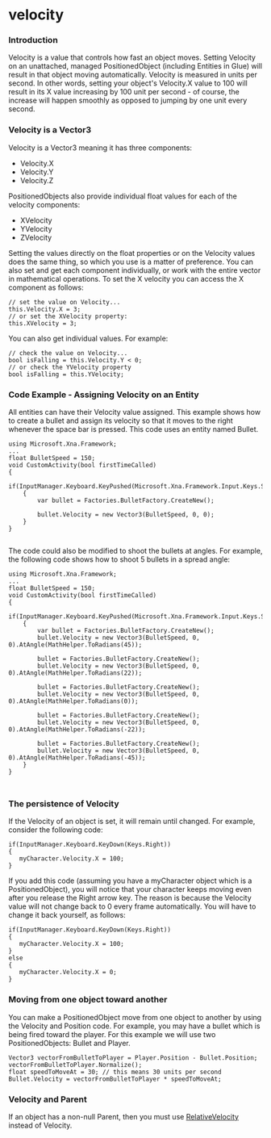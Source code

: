 # velocity

### Introduction

Velocity is a value that controls how fast an object moves. Setting Velocity on an unattached, managed PositionedObject (including Entities in Glue) will result in that object moving automatically. Velocity is measured in units per second. In other words, setting your object's Velocity.X value to 100 will result in its X value increasing by 100 unit per second - of course, the increase will happen smoothly as opposed to jumping by one unit every second.

### Velocity is a Vector3

Velocity is a Vector3 meaning it has three components:

* Velocity.X
* Velocity.Y
* Velocity.Z

PositionedObjects also provide individual float values for each of the velocity components:

* XVelocity
* YVelocity
* ZVelocity

Setting the values directly on the float properties or on the Velocity values does the same thing, so which you use is a matter of preference. You can also set and get each component individually, or work with the entire vector in mathematical operations. To set the X velocity you can access the X component as follows:

```
// set the value on Velocity...
this.Velocity.X = 3;
// or set the XVelocity property:
this.XVelocity = 3;
```

You can also get individual values. For example:

```
// check the value on Velocity...
bool isFalling = this.Velocity.Y < 0;
// or check the YVelocity property
bool isFalling = this.YVelocity;
```

### Code Example - Assigning Velocity on an Entity

All entities can have their Velocity value assigned. This example shows how to create a bullet and assign its velocity so that it moves to the right whenever the space bar is pressed. This code uses an entity named Bullet.

```
using Microsoft.Xna.Framework;
...
float BulletSpeed = 150;
void CustomActivity(bool firstTimeCalled)
{
    if(InputManager.Keyboard.KeyPushed(Microsoft.Xna.Framework.Input.Keys.Space))
    {
        var bullet = Factories.BulletFactory.CreateNew();

        bullet.Velocity = new Vector3(BulletSpeed, 0, 0);
    }
}
```



<figure><img src="../../../../media/2016-01-16_08-10-08.gif" alt=""><figcaption></figcaption></figure>

 The code could also be modified to shoot the bullets at angles. For example, the following code shows how to shoot 5 bullets in a spread angle:

```
using Microsoft.Xna.Framework;
...
float BulletSpeed = 150;
void CustomActivity(bool firstTimeCalled)
{
    if(InputManager.Keyboard.KeyPushed(Microsoft.Xna.Framework.Input.Keys.Space))
    {
        var bullet = Factories.BulletFactory.CreateNew();
        bullet.Velocity = new Vector3(BulletSpeed, 0, 0).AtAngle(MathHelper.ToRadians(45));

        bullet = Factories.BulletFactory.CreateNew();
        bullet.Velocity = new Vector3(BulletSpeed, 0, 0).AtAngle(MathHelper.ToRadians(22));

        bullet = Factories.BulletFactory.CreateNew();
        bullet.Velocity = new Vector3(BulletSpeed, 0, 0).AtAngle(MathHelper.ToRadians(0));

        bullet = Factories.BulletFactory.CreateNew();
        bullet.Velocity = new Vector3(BulletSpeed, 0, 0).AtAngle(MathHelper.ToRadians(-22));

        bullet = Factories.BulletFactory.CreateNew();
        bullet.Velocity = new Vector3(BulletSpeed, 0, 0).AtAngle(MathHelper.ToRadians(-45));
    }
}
```

### &#x20;

<figure><img src="../../../../media/2016-01-16_08-14-14.gif" alt=""><figcaption></figcaption></figure>



### The persistence of Velocity

If the Velocity of an object is set, it will remain until changed. For example, consider the following code:

```
if(InputManager.Keyboard.KeyDown(Keys.Right))
{
   myCharacter.Velocity.X = 100;
}
```

If you add this code (assuming you have a myCharacter object which is a PositionedObject), you will notice that your character keeps moving even after you release the Right arrow key. The reason is because the Velocity value will not change back to 0 every frame automatically. You will have to change it back yourself, as follows:

```
if(InputManager.Keyboard.KeyDown(Keys.Right))
{
   myCharacter.Velocity.X = 100;
}
else
{
   myCharacter.Velocity.X = 0;
}
```

### Moving from one object toward another

You can make a PositionedObject move from one object to another by using the Velocity and Position code. For example, you may have a bullet which is being fired toward the player. For this example we will use two PositionedObjects: Bullet and Player.

```
Vector3 vectorFromBulletToPlayer = Player.Position - Bullet.Position;
vectorFromBulletToPlayer.Normalize();
float speedToMoveAt = 30; // this means 30 units per second
Bullet.Velocity = vectorFromBulletToPlayer * speedToMoveAt;
```

### Velocity and Parent

If an object has a non-null Parent, then you must use [RelativeVelocity](../../../../frb/docs/index.php) instead of Velocity.

